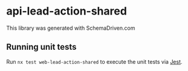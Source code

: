 
# api-lead-action-shared

This library was generated with SchemaDriven.com

## Running unit tests

Run `nx test web-lead-action-shared` to execute the unit tests via [Jest](https://jestjs.io).

